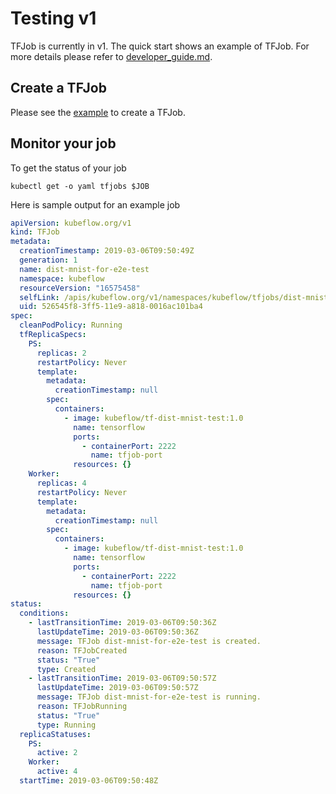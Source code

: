 # Testing v1

TFJob is currently in v1. The quick start shows an example of TFJob.
For more details please refer to [developer_guide.md](../development/developer_guide.md).

## Create a TFJob

Please see the [example](../examples/v1/dist-mnist/README.md) to create a TFJob.

## Monitor your job

To get the status of your job

```
kubectl get -o yaml tfjobs $JOB
```

Here is sample output for an example job

```yaml
apiVersion: kubeflow.org/v1
kind: TFJob
metadata:
  creationTimestamp: 2019-03-06T09:50:49Z
  generation: 1
  name: dist-mnist-for-e2e-test
  namespace: kubeflow
  resourceVersion: "16575458"
  selfLink: /apis/kubeflow.org/v1/namespaces/kubeflow/tfjobs/dist-mnist-for-e2e-test
  uid: 526545f8-3ff5-11e9-a818-0016ac101ba4
spec:
  cleanPodPolicy: Running
  tfReplicaSpecs:
    PS:
      replicas: 2
      restartPolicy: Never
      template:
        metadata:
          creationTimestamp: null
        spec:
          containers:
            - image: kubeflow/tf-dist-mnist-test:1.0
              name: tensorflow
              ports:
                - containerPort: 2222
                  name: tfjob-port
              resources: {}
    Worker:
      replicas: 4
      restartPolicy: Never
      template:
        metadata:
          creationTimestamp: null
        spec:
          containers:
            - image: kubeflow/tf-dist-mnist-test:1.0
              name: tensorflow
              ports:
                - containerPort: 2222
                  name: tfjob-port
              resources: {}
status:
  conditions:
    - lastTransitionTime: 2019-03-06T09:50:36Z
      lastUpdateTime: 2019-03-06T09:50:36Z
      message: TFJob dist-mnist-for-e2e-test is created.
      reason: TFJobCreated
      status: "True"
      type: Created
    - lastTransitionTime: 2019-03-06T09:50:57Z
      lastUpdateTime: 2019-03-06T09:50:57Z
      message: TFJob dist-mnist-for-e2e-test is running.
      reason: TFJobRunning
      status: "True"
      type: Running
  replicaStatuses:
    PS:
      active: 2
    Worker:
      active: 4
  startTime: 2019-03-06T09:50:48Z
```

